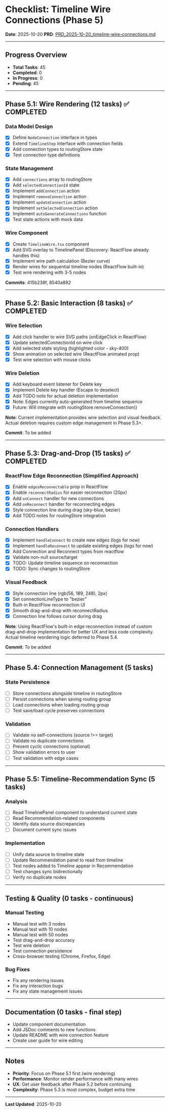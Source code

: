 # Checklist: Timeline Wire Connections (Phase 5)

**Date**: 2025-10-20
**PRD**: [PRD_2025-10-20_timeline-wire-connections.md](./PRD_2025-10-20_timeline-wire-connections.md)

---

## Progress Overview

- **Total Tasks**: 45
- **Completed**: 0
- **In Progress**: 0
- **Pending**: 45

---

## Phase 5.1: Wire Rendering (12 tasks) ✅ COMPLETED

### Data Model Design
- [x] Define `NodeConnection` interface in types
- [x] Extend `TimelineStep` interface with connection fields
- [x] Add connection types to routingStore state
- [x] Test connection type definitions

### State Management
- [x] Add `connections` array to routingStore
- [x] Add `selectedConnectionId` state
- [x] Implement `addConnection` action
- [x] Implement `removeConnection` action
- [x] Implement `updateConnection` action
- [x] Implement `setSelectedConnection` action
- [x] Implement `autoGenerateConnections` function
- [x] Test state actions with mock data

### Wire Component
- [x] Create `TimelineWire.tsx` component
- [x] Add SVG overlay to TimelinePanel (Discovery: ReactFlow already handles this)
- [x] Implement wire path calculation (Bezier curve)
- [x] Render wires for sequential timeline nodes (ReactFlow built-in)
- [x] Test wire rendering with 3-5 nodes

**Commits**: 415b238f, 8540a892

---

## Phase 5.2: Basic Interaction (8 tasks) ✅ COMPLETED

### Wire Selection
- [x] Add click handler to wire SVG paths (onEdgeClick in ReactFlow)
- [x] Update selectedConnectionId on wire click
- [x] Add selected state styling (highlighted color - sky-400)
- [x] Show animation on selected wire (ReactFlow animated prop)
- [x] Test wire selection with mouse clicks

### Wire Deletion
- [x] Add keyboard event listener for Delete key
- [x] Implement Delete key handler (Escape to deselect)
- [x] Add TODO note for actual deletion implementation
- [x] Note: Edges currently auto-generated from timeline sequence
- [x] Future: Will integrate with routingStore.removeConnection()

**Note**: Current implementation provides wire selection and visual feedback. Actual deletion requires custom edge management in Phase 5.3+.

**Commit**: To be added

---

## Phase 5.3: Drag-and-Drop (15 tasks) ✅ COMPLETED

### ReactFlow Edge Reconnection (Simplified Approach)
- [x] Enable `edgesReconnectable` prop in ReactFlow
- [x] Enable `reconnectRadius` for easier reconnection (20px)
- [x] Add `onConnect` handler for new connections
- [x] Add `onReconnect` handler for reconnecting edges
- [x] Style connection line during drag (sky-blue, bezier)
- [x] Add TODO notes for routingStore integration

### Connection Handlers
- [x] Implement `handleConnect` to create new edges (logs for now)
- [x] Implement `handleReconnect` to update existing edges (logs for now)
- [x] Add Connection and Reconnect types from reactflow
- [x] Validate non-null source/target
- [x] TODO: Update timeline sequence on reconnection
- [x] TODO: Sync changes to routingStore

### Visual Feedback
- [x] Style connection line (rgb(56, 189, 248), 2px)
- [x] Set connectionLineType to "bezier"
- [x] Built-in ReactFlow reconnection UI
- [x] Smooth drag-and-drop with reconnectRadius
- [x] Connection line follows cursor during drag

**Note**: Using ReactFlow's built-in edge reconnection instead of custom drag-and-drop implementation for better UX and less code complexity. Actual timeline reordering logic deferred to Phase 5.4.

**Commit**: To be added

---

## Phase 5.4: Connection Management (5 tasks)

### State Persistence
- [ ] Store connections alongside timeline in routingStore
- [ ] Persist connections when saving routing group
- [ ] Load connections when loading routing group
- [ ] Test save/load cycle preserves connections

### Validation
- [ ] Validate no self-connections (source !== target)
- [ ] Validate no duplicate connections
- [ ] Prevent cyclic connections (optional)
- [ ] Show validation errors to user
- [ ] Test validation with edge cases

---

## Phase 5.5: Timeline-Recommendation Sync (5 tasks)

### Analysis
- [ ] Read TimelinePanel component to understand current state
- [ ] Read Recommendation-related components
- [ ] Identify data source discrepancies
- [ ] Document current sync issues

### Implementation
- [ ] Unify data source to timeline state
- [ ] Update Recommendation panel to read from timeline
- [ ] Test nodes added to Timeline appear in Recommendation
- [ ] Test changes sync bidirectionally
- [ ] Verify no duplicate nodes

---

## Testing & Quality (0 tasks - continuous)

### Manual Testing
- Manual test with 3 nodes
- Manual test with 10 nodes
- Manual test with 50 nodes
- Test drag-and-drop accuracy
- Test wire deletion
- Test connection persistence
- Cross-browser testing (Chrome, Firefox, Edge)

### Bug Fixes
- Fix any rendering issues
- Fix any interaction bugs
- Fix any state management issues

---

## Documentation (0 tasks - final step)

- Update component documentation
- Add JSDoc comments to new functions
- Update README with wire connection feature
- Create user guide for wire editing

---

## Notes

- **Priority**: Focus on Phase 5.1 first (wire rendering)
- **Performance**: Monitor render performance with many wires
- **UX**: Get user feedback after Phase 5.2 before continuing
- **Complexity**: Phase 5.3 is most complex, budget extra time

---

**Last Updated**: 2025-10-20
